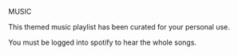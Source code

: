 MUSIC

This themed music playlist has been curated for your personal use.

You must be logged into spotify to hear the whole songs.
